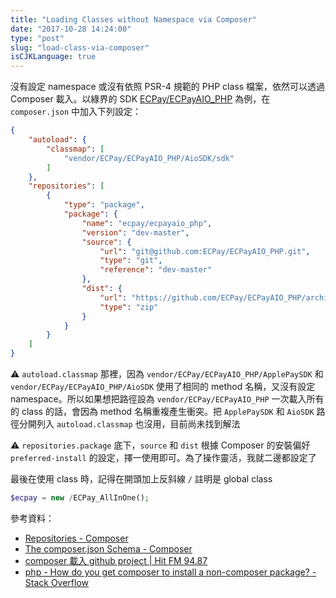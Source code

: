 ```yaml
---
title: "Loading Classes without Namespace via Composer"
date: "2017-10-28 14:24:00"
type: "post"
slug: "load-class-via-composer"
isCJKLanguage: true
---
```


沒有設定 namespace 或沒有依照 PSR-4 規範的 PHP class 檔案，依然可以透過 Composer 載入。以綠界的 SDK [ECPay/ECPayAIO_PHP](https://github.com/ECPay/ECPayAIO_PHP) 為例，在 `composer.json` 中加入下列設定：

```json
{
    "autoload": {
        "classmap": [
            "vendor/ECPay/ECPayAIO_PHP/AioSDK/sdk"
        ]
    },
    "repositories": [
        {
            "type": "package",
            "package": {
                "name": "ecpay/ecpayaio_php",
                "version": "dev-master",
                "source": {
                    "url": "git@github.com:ECPay/ECPayAIO_PHP.git",
                    "type": "git",
                    "reference": "dev-master"
                },
                "dist": {
                    "url": "https://github.com/ECPay/ECPayAIO_PHP/archive/master.zip",
                    "type": "zip"
                }
            }
        }
    ]
}
```

⚠️ `autoload.classmap` 那裡，因為 `vendor/ECPay/ECPayAIO_PHP/ApplePaySDK` 和 `vendor/ECPay/ECPayAIO_PHP/AioSDK` 使用了相同的 method 名稱，又沒有設定 namespace。所以如果想把路徑設為 `vendor/ECPay/ECPayAIO_PHP` 一次載入所有的 class 的話，會因為 method 名稱重複產生衝突。把 `ApplePaySDK` 和 `AioSDK` 路徑分開列入 `autoload.classmap` 也沒用，目前尚未找到解法

⚠️ `repositories.package` 底下，`source` 和 `dist` 根據 Composer 的安裝偏好 `preferred-install` 的設定，擇一使用即可。為了操作靈活，我就二邊都設定了

最後在使用 class 時，記得在開頭加上反斜線 `/` 註明是 global class

```php
$ecpay = new /ECPay_AllInOne();
```

參考資料：

* [Repositories - Composer](https://getcomposer.org/doc/05-repositories.md#packages)
* [The composer.json Schema - Composer](https://getcomposer.org/doc/04-schema.md#repositories)
* [composer 載入 github project | Hit FM 94.87](https://blog.gotobye.com/coding/composer-from-git-project/)
* [php - How do you get composer to install a non-composer package? - Stack Overflow](https://stackoverflow.com/a/16873912)

